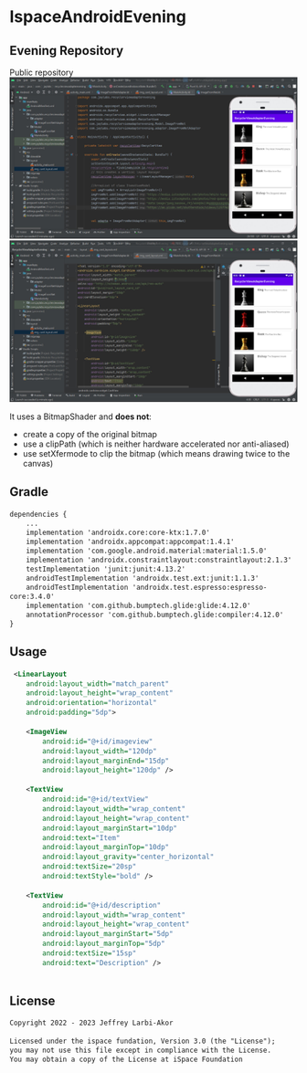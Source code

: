 # IspaceAndroidEvening

Evening Repository
------
Public repository
![TheMaster](https://github.com/Jeffreylarbiakor/IspaceAndroidEvening/blob/main/RecyclerViewAdapterEvening/Main-Activity.jpg)
![TheMaster](https://github.com/Jeffreylarbiakor/IspaceAndroidEvening/blob/main/RecyclerViewAdapterEvening/Image-Card-Layout-xml.jpg)


It uses a BitmapShader and **does not**:
* create a copy of the original bitmap
* use a clipPath (which is neither hardware accelerated nor anti-aliased)
* use setXfermode to clip the bitmap (which means drawing twice to the canvas)

Gradle
------
```
dependencies {
    ...
    implementation 'androidx.core:core-ktx:1.7.0'
    implementation 'androidx.appcompat:appcompat:1.4.1'
    implementation 'com.google.android.material:material:1.5.0'
    implementation 'androidx.constraintlayout:constraintlayout:2.1.3'
    testImplementation 'junit:junit:4.13.2'
    androidTestImplementation 'androidx.test.ext:junit:1.1.3'
    androidTestImplementation 'androidx.test.espresso:espresso-core:3.4.0'
    implementation 'com.github.bumptech.glide:glide:4.12.0'
    annotationProcessor 'com.github.bumptech.glide:compiler:4.12.0'
}
```

 Usage
-----
```xml
 <LinearLayout
    android:layout_width="match_parent"
    android:layout_height="wrap_content"
    android:orientation="horizontal"
    android:padding="5dp">

    <ImageView
        android:id="@+id/imageview"
        android:layout_width="120dp"
        android:layout_marginEnd="15dp"
        android:layout_height="120dp" />

    <TextView
        android:id="@+id/textView"
        android:layout_width="wrap_content"
        android:layout_height="wrap_content"
        android:layout_marginStart="10dp"
        android:text="Item"
        android:layout_marginTop="10dp"
        android:layout_gravity="center_horizontal"
        android:textSize="20sp"
        android:textStyle="bold" />

    <TextView
        android:id="@+id/description"
        android:layout_width="wrap_content"
        android:layout_height="wrap_content"
        android:layout_marginStart="5dp"
        android:layout_marginTop="5dp"
        android:textSize="15sp"
        android:text="Description" />
		
```

License
-------

    Copyright 2022 - 2023 Jeffrey Larbi-Akor

    Licensed under the ispace fundation, Version 3.0 (the "License");
    you may not use this file except in compliance with the License.
    You may obtain a copy of the License at iSpace Foundation

